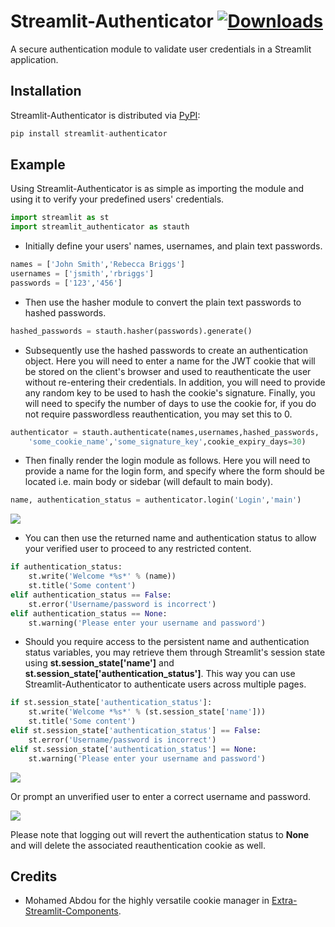 # Streamlit-Authenticator [![Downloads](https://pepy.tech/badge/streamlit-authenticator)](https://pepy.tech/project/streamlit-authenticator)
A secure authentication module to validate user credentials in a Streamlit application.

## Installation

Streamlit-Authenticator is distributed via [PyPI](https://pypi.org/project/streamlit-authenticator/):

```python
pip install streamlit-authenticator
```

## Example

Using Streamlit-Authenticator is as simple as importing the module and using it to verify your predefined users' credentials.

```python
import streamlit as st
import streamlit_authenticator as stauth
```

* Initially define your users' names, usernames, and plain text passwords.

```python
names = ['John Smith','Rebecca Briggs']
usernames = ['jsmith','rbriggs']
passwords = ['123','456']
```

* Then use the hasher module to convert the plain text passwords to hashed passwords.

```python
hashed_passwords = stauth.hasher(passwords).generate()
```

* Subsequently use the hashed passwords to create an authentication object. Here you will need to enter a name for the JWT cookie that will be stored on the client's browser and used to reauthenticate the user without re-entering their credentials. In addition, you will need to provide any random key to be used to hash the cookie's signature. Finally, you will need to specify the number of days to use the cookie for, if you do not require passwordless reauthentication, you may set this to 0.

```python
authenticator = stauth.authenticate(names,usernames,hashed_passwords,
    'some_cookie_name','some_signature_key',cookie_expiry_days=30)
```

* Then finally render the login module as follows. Here you will need to provide a name for the login form, and specify where the form should be located i.e. main body or sidebar (will default to main body).

```python
name, authentication_status = authenticator.login('Login','main')
```
![](https://github.com/mkhorasani/Streamlit-Authenticator/blob/main/login_form.PNG)

* You can then use the returned name and authentication status to allow your verified user to proceed to any restricted content.

```python
if authentication_status:
    st.write('Welcome *%s*' % (name))
    st.title('Some content')
elif authentication_status == False:
    st.error('Username/password is incorrect')
elif authentication_status == None:
    st.warning('Please enter your username and password')
```

* Should you require access to the persistent name and authentication status variables, you may retrieve them through Streamlit's session state using **st.session_state['name']** and **st.session_state['authentication_status']**. This way you can use Streamlit-Authenticator to authenticate users across multiple pages.

```python
if st.session_state['authentication_status']:
    st.write('Welcome *%s*' % (st.session_state['name']))
    st.title('Some content')
elif st.session_state['authentication_status'] == False:
    st.error('Username/password is incorrect')
elif st.session_state['authentication_status'] == None:
    st.warning('Please enter your username and password')
```

![](https://github.com/mkhorasani/Streamlit-Authenticator/blob/main/logged_in.PNG)

Or prompt an unverified user to enter a correct username and password.

![](https://github.com/mkhorasani/Streamlit-Authenticator/blob/main/incorrect_login.PNG)

Please note that logging out will revert the authentication status to **None** and will delete the associated reauthentication cookie as well.

## Credits
- Mohamed Abdou for the highly versatile cookie manager in [Extra-Streamlit-Components](https://github.com/Mohamed-512/Extra-Streamlit-Components). 
